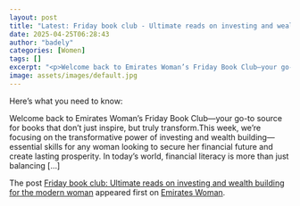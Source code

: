 ```yaml
---
layout: post
title: "Latest: Friday book club - Ultimate reads on investing and wealth building for the modern woman"
date: 2025-04-25T06:28:43
author: "badely"
categories: [Women]
tags: []
excerpt: "<p>Welcome back to Emirates Woman’s Friday Book Club—your go-to source for books that don’t just inspire, but truly transform.This week, we&#8217;re f"
image: assets/images/default.jpg
---
```


Here’s what you need to know: <p>Welcome back to Emirates Woman’s Friday Book Club—your go-to source for books that don’t just inspire, but truly transform.This week, we&#8217;re focusing on the transformative power of investing and wealth building—essential skills for any woman looking to secure her financial future and create lasting prosperity. In today&#8217;s world, financial literacy is more than just balancing [&#8230;]</p>
<p>The post <a href="https://emirateswoman.com/friday-book-club-ultimate-reads-on-investing-and-wealth-building-for-the-modern-woman/" rel="nofollow">Friday book club: Ultimate reads on investing and wealth building for the modern woman</a> appeared first on <a href="https://emirateswoman.com" rel="nofollow">Emirates Woman</a>.</p>

